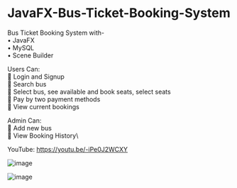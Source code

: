 # JavaFX-Bus-Ticket-Booking-System

Bus Ticket Booking System with-\
•	JavaFX\
•	MySQL\
•	Scene Builder

Users Can:\
	Login and Signup\
	Search bus\
	Select bus, see available and book seats, select seats\
	Pay by two payment methods\
	View current bookings


Admin Can:\
	Add new bus\
	View Booking History\

YouTube: https://youtu.be/-iPe0J2WCXY


![image](https://user-images.githubusercontent.com/87283264/152427678-de289d9b-3386-4237-a3cd-239a1f8faab4.png)


![image](https://user-images.githubusercontent.com/87283264/152426822-e81affd3-584e-447b-91e5-2206872a30c5.png)
